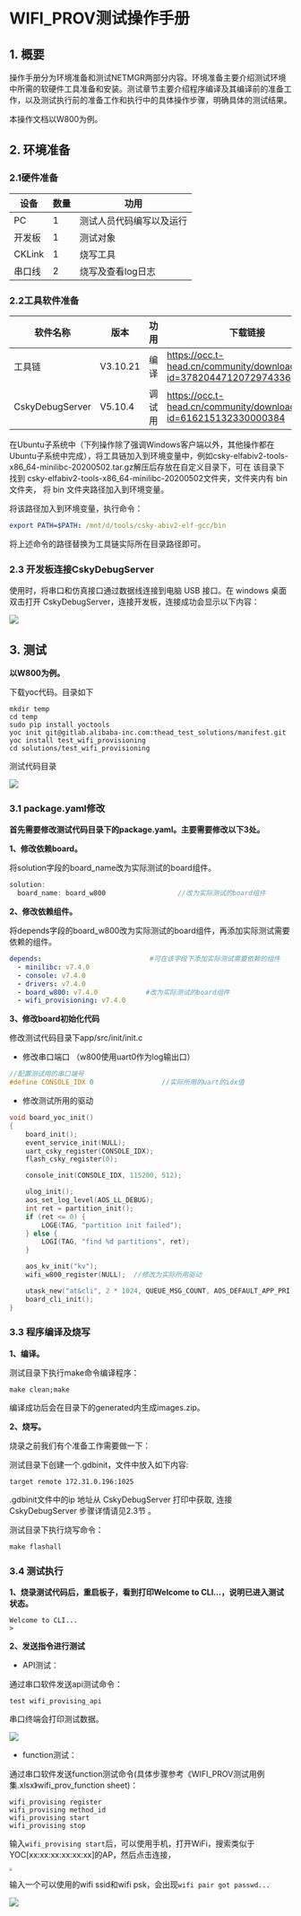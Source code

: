 



# WIFI_PROV测试操作手册

## 1. 概要

操作手册分为环境准备和测试NETMGR两部分内容。环境准备主要介绍测试环境中所需的软硬件工具准备和安装。测试章节主要介绍程序编译及其编译前的准备工作，以及测试执行前的准备工作和执行中的具体操作步骤，明确具体的测试结果。

本操作文档以W800为例。



## 2. 环境准备

### 2.1硬件准备

| 设备   | 数量 | 功用                     |
| ------ | ---- | ------------------------ |
| PC     | 1    | 测试人员代码编写以及运行 |
| 开发板 | 1    | 测试对象                 |
| CKLink | 1    | 烧写工具                 |
| 串口线 | 2    | 烧写及查看log日志        |



### 2.2工具软件准备

| 软件名称        | 版本     | 功用   | 下载链接                                                     |
| --------------- | -------- | ------ | ------------------------------------------------------------ |
| 工具链          | V3.10.21 | 编译   | https://occ.t-head.cn/community/download?id=3782044712072974336 |
| CskyDebugServer | V5.10.4  | 调试用 | https://occ.t-head.cn/community/download_detail?id=616215132330000384 |

​    在Ubuntu子系统中（下列操作除了强调Windows客户端以外，其他操作都在Ubuntu子系统中完成），将工具链加入到环境变量中，例如csky-elfabiv2-tools-x86_64-minilibc-20200502.tar.gz解压后存放在自定义目录下，可在 该目录下找到 csky-elfabiv2-tools-x86_64-minilibc-20200502文件夹，文件夹内有 bin 文件夹， 将 bin 文件夹路径加入到环境变量。

将该路径加入到环境变量，执行命令： 

```yaml
export PATH=$PATH: /mnt/d/tools/csky-abiv2-elf-gcc/bin
```

将上述命令的路径替换为工具链实际所在目录路径即可。



### 2.3 开发板连接CskyDebugServer 

使用时，将串口和仿真接口通过数据线连接到电脑 USB 接口。在 windows 桌面双击打开 CskyDebugServer，连接开发板，连接成功会显示以下内容： 

![](debug_server.png)



## 3. 测试

**以W800为例。**

下载yoc代码。目录如下

```shell
mkdir temp
cd temp
sudo pip install yoctools
yoc init git@gitlab.alibaba-inc.com:thead_test_solutions/manifest.git
yoc install test_wifi_provisioning
cd solutions/test_wifi_provisioning
```

测试代码目录

 ![](code_tree.png)

### 3.1 package.yaml修改

**首先需要修改测试代码目录下的package.yaml。主要需要修改以下3处。**



**1、修改依赖board。**

 将solution字段的board_name改为实际测试的board组件。

```c
solution:
  board_name: board_w800                  //改为实际测试的board组件
```



**2、修改依赖组件。**

 将depends字段的board_w800改为实际测试的board组件，再添加实际测试需要依赖的组件。

```yaml
depends:                           #可在该字段下添加实际测试需要依赖的组件
  - minilibc: v7.4.0
  - console: v7.4.0
  - drivers: v7.4.0
  - board_w800: v7.4.0            #改为实际测试的board组件
  - wifi_provisioning: v7.4.0                          
```

**3、修改board初始化代码**

修改测试代码目录下app/src/init/init.c

- 修改串口端口 （w800使用uart0作为log输出口）

```c
//配置测试用的串口端号
#define CONSOLE_IDX 0                 //实际所用的uart的idx值
```

- 修改测试所用的驱动

```c
void board_yoc_init()
{
    board_init();
    event_service_init(NULL);
    uart_csky_register(CONSOLE_IDX);
    flash_csky_register(0);

    console_init(CONSOLE_IDX, 115200, 512);

    ulog_init();
    aos_set_log_level(AOS_LL_DEBUG);
    int ret = partition_init();
    if (ret <= 0) {
        LOGE(TAG, "partition init failed");
    } else {
        LOGI(TAG, "find %d partitions", ret);
    }

    aos_kv_init("kv");
    wifi_w800_register(NULL);  //修改为实际所用驱动

    utask_new("at&cli", 2 * 1024, QUEUE_MSG_COUNT, AOS_DEFAULT_APP_PRI);
    board_cli_init();
}
```

### 3.3 程序编译及烧写

**1、编译。**

测试目录下执行make命令编译程序：

```shell
make clean;make
```

编译成功后会在目录下的generated内生成images.zip。



**2、烧写。**

烧录之前我们有个准备工作需要做一下：

测试目录下创建一个.gdbinit，文件中放入如下内容:

```shell
target remote 172.31.0.196:1025
```

.gdbinit文件中的ip 地址从 CskyDebugServer 打印中获取, 连接 CskyDebugServer 步骤详情请见2.3节 。

测试目录下执行烧写命令：

```shell
make flashall
```

### 3.4 测试执行

**1、烧录测试代码后，重启板子，看到打印Welcome to CLI...，说明已进入测试状态。**

```shell
Welcome to CLI...
> 
```



**2、发送指令进行测试**

- API测试：

通过串口软件发送api测试命令：

```shell
test wifi_provising_api
```

串口终端会打印测试数据。

 ![](api_case_result.png)

- function测试：

通过串口软件发送function测试命令(具体步骤参考《WIFI_PROV测试用例集.xlsx》wifi_prov_function sheet)：

```shell
wifi_provising register
wifi_provising method_id
wifi_provising start
wifi_provising stop
```

输入`wifi_provising start`后，可以使用手机，打开WiFi，搜索类似于 YOC[xx:xx:xx:xx:xx:xx]的AP，然后点击连接，

 <img src="find_ap.png" style="zoom: 33%;" />

输入一个可以使用的wifi ssid和wifi psk，会出现`wifi pair got passwd...`

 ![](wifi_prov_start.png)